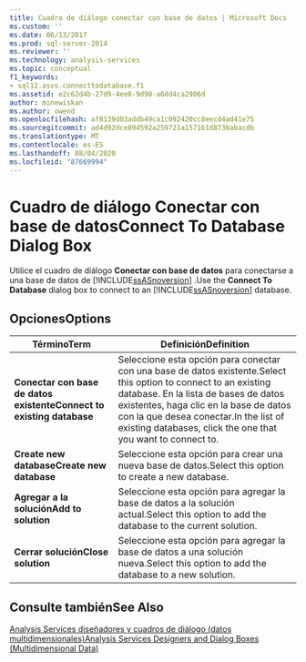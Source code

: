 ```yaml
---
title: Cuadro de diálogo conectar con base de datos | Microsoft Docs
ms.custom: ''
ms.date: 06/13/2017
ms.prod: sql-server-2014
ms.reviewer: ''
ms.technology: analysis-services
ms.topic: conceptual
f1_keywords:
- sql12.asvs.connecttodatabase.f1
ms.assetid: e2c62d4b-27d9-4ee0-9d90-a6dd4ca2906d
author: minewiskan
ms.author: owend
ms.openlocfilehash: af8139d03addb49ca1c092420cc8eecd4ad41e75
ms.sourcegitcommit: ad4d92dce894592a259721a1571b1d8736abacdb
ms.translationtype: MT
ms.contentlocale: es-ES
ms.lasthandoff: 08/04/2020
ms.locfileid: "87669994"
---
```

# <a name="connect-to-database-dialog-box"></a><span data-ttu-id="fcba3-102">Cuadro de diálogo Conectar con base de datos</span><span class="sxs-lookup"><span data-stu-id="fcba3-102">Connect To Database Dialog Box</span></span>
  <span data-ttu-id="fcba3-103">Utilice el cuadro de diálogo **Conectar con base de datos** para conectarse a una base de datos de [!INCLUDE[ssASnoversion](../includes/ssasnoversion-md.md)] .</span><span class="sxs-lookup"><span data-stu-id="fcba3-103">Use the **Connect To Database** dialog box to connect to an [!INCLUDE[ssASnoversion](../includes/ssasnoversion-md.md)] database.</span></span>  
  
## <a name="options"></a><span data-ttu-id="fcba3-104">Opciones</span><span class="sxs-lookup"><span data-stu-id="fcba3-104">Options</span></span>  
  
|<span data-ttu-id="fcba3-105">Término</span><span class="sxs-lookup"><span data-stu-id="fcba3-105">Term</span></span>|<span data-ttu-id="fcba3-106">Definición</span><span class="sxs-lookup"><span data-stu-id="fcba3-106">Definition</span></span>|  
|----------|----------------|  
|<span data-ttu-id="fcba3-107">**Conectar con base de datos existente**</span><span class="sxs-lookup"><span data-stu-id="fcba3-107">**Connect to existing database**</span></span>|<span data-ttu-id="fcba3-108">Seleccione esta opción para conectar con una base de datos existente.</span><span class="sxs-lookup"><span data-stu-id="fcba3-108">Select this option to connect to an existing database.</span></span> <span data-ttu-id="fcba3-109">En la lista de bases de datos existentes, haga clic en la base de datos con la que desea conectar.</span><span class="sxs-lookup"><span data-stu-id="fcba3-109">In the list of existing databases, click the one that you want to connect to.</span></span>|  
|<span data-ttu-id="fcba3-110">**Create new database**</span><span class="sxs-lookup"><span data-stu-id="fcba3-110">**Create new database**</span></span>|<span data-ttu-id="fcba3-111">Seleccione esta opción para crear una nueva base de datos.</span><span class="sxs-lookup"><span data-stu-id="fcba3-111">Select this option to create a new database.</span></span>|  
|<span data-ttu-id="fcba3-112">**Agregar a la solución**</span><span class="sxs-lookup"><span data-stu-id="fcba3-112">**Add to solution**</span></span>|<span data-ttu-id="fcba3-113">Seleccione esta opción para agregar la base de datos a la solución actual.</span><span class="sxs-lookup"><span data-stu-id="fcba3-113">Select this option to add the database to the current  solution.</span></span>|  
|<span data-ttu-id="fcba3-114">**Cerrar solución**</span><span class="sxs-lookup"><span data-stu-id="fcba3-114">**Close solution**</span></span>|<span data-ttu-id="fcba3-115">Seleccione esta opción para agregar la base de datos a una solución nueva.</span><span class="sxs-lookup"><span data-stu-id="fcba3-115">Select this option to add the database to a new solution.</span></span>|  
  
## <a name="see-also"></a><span data-ttu-id="fcba3-116">Consulte también</span><span class="sxs-lookup"><span data-stu-id="fcba3-116">See Also</span></span>  
 [<span data-ttu-id="fcba3-117">Analysis Services diseñadores y cuadros de diálogo &#40;datos multidimensionales&#41;</span><span class="sxs-lookup"><span data-stu-id="fcba3-117">Analysis Services Designers and Dialog Boxes &#40;Multidimensional Data&#41;</span></span>](analysis-services-designers-and-dialog-boxes-multidimensional-data.md)  
  
  
